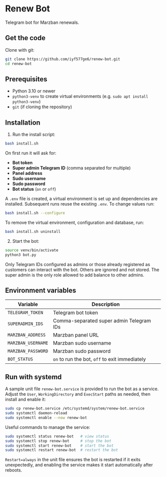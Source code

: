# Renew Bot

Telegram bot for Marzban renewals.

## Get the code

Clone with git:

```bash
git clone https://github.com/iyf577ge6/renew-bot.git
cd renew-bot
```

## Prerequisites

- Python 3.10 or newer
- `python3-venv` to create virtual environments (e.g. `sudo apt install python3-venv`)
- `git` (if cloning the repository)

## Installation

1. Run the install script:

```bash
bash install.sh
```

On first run it will ask for:
- **Bot token**
- **Super admin Telegram ID** (comma separated for multiple)
- **Panel address**
- **Sudo username**
- **Sudo password**
- **Bot status** (`on` or `off`)

A `.env` file is created, a virtual environment is set up and dependencies are installed. Subsequent runs reuse the existing `.env`. To change values run:

```bash
bash install.sh --configure
```

To remove the virtual environment, configuration and database, run:

```bash
bash install.sh uninstall
```

2. Start the bot:

```bash
source venv/bin/activate
python3 bot.py
```

Only Telegram IDs configured as admins or those already registered as customers can interact with the bot. Others are ignored and not stored. The super admin is the only role allowed to add balance to other admins.

## Environment variables

| Variable | Description |
|----------|-------------|
| `TELEGRAM_TOKEN` | Telegram bot token |
| `SUPERADMIN_IDS` | Comma-separated super admin Telegram IDs |
| `MARZBAN_ADDRESS` | Marzban panel URL |
| `MARZBAN_USERNAME` | Marzban sudo username |
| `MARZBAN_PASSWORD` | Marzban sudo password |
| `BOT_STATUS` | `on` to run the bot, `off` to exit immediately |

## Run with systemd

A sample unit file `renew-bot.service` is provided to run the bot as a
service. Adjust the `User`, `WorkingDirectory` and `ExecStart` paths as
needed, then install and enable it:

```bash
sudo cp renew-bot.service /etc/systemd/system/renew-bot.service
sudo systemctl daemon-reload
sudo systemctl enable --now renew-bot
```

Useful commands to manage the service:

```bash
sudo systemctl status renew-bot   # view status
sudo systemctl stop renew-bot     # stop the bot
sudo systemctl start renew-bot    # start the bot
sudo systemctl restart renew-bot  # restart the bot
```

`Restart=always` in the unit file ensures the bot is restarted if it
exits unexpectedly, and enabling the service makes it start automatically
after reboots.
